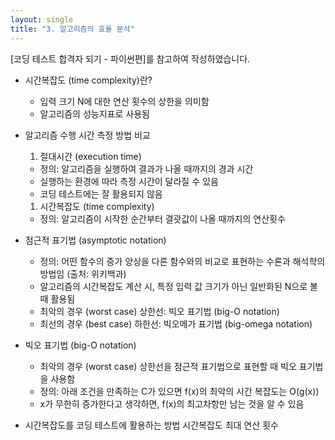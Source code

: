 ```yaml
---
layout: single
title: "3. 알고리즘의 효율 분석"
---
```


[코딩 테스트 합격자 되기 - 파이썬편]를 참고하여 작성하였습니다.

- 시간복잡도 (time complexity)란?
  - 입력 크기 N에 대한 연산 횟수의 상한을 의미함
  - 알고리즘의 성능지표로 사용됨

- 알고리즘 수행 시간 측정 방법 비교
  1. 절대시간 (execution time)
    - 정의: 알고리즘을 실행하여 결과가 나올 때까지의 경과 시간
    - 실행하는 환경에 따라 측정 시간이 달라질 수 있음
    - 코딩 테스트에는 잘 활용되지 않음
  1. 시간복잡도 (time complexity)
    - 정의: 알고리즘이 시작한 순간부터 결괏값이 나올 때까지의 연산횟수

- 점근적 표기법 (asymptotic notation)
  - 정의: 어떤 함수의 증가 양상을 다른 함수와의 비교로 표현하는 수론과 해석학의 방법임 (출처: 위키백과)
  - 알고리즘의 시간복잡도 계산 시, 특정 입력 값 크기가 아닌 일반화된 N으로 볼 때 활용됨
  - 최악의 경우 (worst case) 상한선: 빅오 표기법 (big-O notation)
  - 최선의 경우 (best case) 하한선: 빅오메가 표기법 (big-omega notation)

- 빅오 표기법 (big-O notation)
  - 최악의 경우 (worst case) 상한선을 점근적 표기법으로 표현할 때 빅오 표기법을 사용함
  - 정의: 아래 조건을 만족하는 C가 있으면 f(x)의 최악의 시간 복잡도는 O(g(x))
  - x가 무한히 증가한다고 생각하면, f(x)의 최고차항만 남는 것을 알 수 있음
    
- 시간복잡도를 코딩 테스트에 활용하는 방법
시간복잡도
최대 연산 횟수

